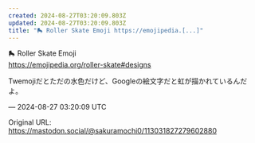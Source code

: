 ```yaml
---
created: 2024-08-27T03:20:09.803Z
updated: 2024-08-27T03:20:09.803Z
title: "🛼 Roller Skate Emoji https://emojipedia.[...]"
---
```


<p>🛼 Roller Skate Emoji <br /><a href="https://emojipedia.org/roller-skate#designs" target="_blank" rel="nofollow noopener" translate="no"><span class="invisible">https://</span><span class="ellipsis">emojipedia.org/roller-skate#de</span><span class="invisible">signs</span></a></p><p>Twemojiだとただの水色だけど、Googleの絵文字だと虹が描かれているんだよ。</p>

&mdash; 2024-08-27 03:20:09 UTC

Original URL: https://mastodon.social/@sakuramochi0/113031827279602880

